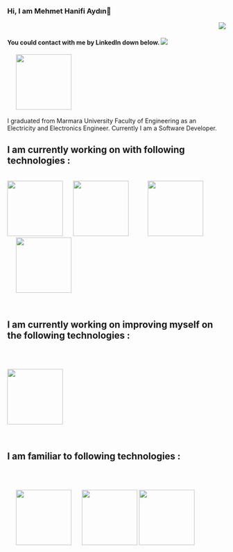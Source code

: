 ### Hi, I am Mehmet Hanifi Aydın👋  <p align="right">![](https://komarev.com/ghpvc/?username=your-github-hnfaydn&color=green)</p>
#### You could contact with me by LinkedIn down below.   ![](https://hit.yhype.me/github/profile?user_id=86236897)
<a href="https://www.linkedin.com/in/hnfaydn/" hspace=20>
  <img src="https://www.freepnglogos.com/uploads/linkedin-logo-transparent-png-16.png" width="128"  hspace=20/>
</a> <br><br>
I graduated from Marmara University Faculty of Engineering as an Electricity and Electronics Engineer. Currently I am a Software Developer.

<h2> I am currently working on with following technologies :</h2>  

<br><img src="https://logos-download.com/wp-content/uploads/2016/10/Java_logo_icon.png" width="128"/>
<img src="https://download.logo.wine/logo/Spring_Framework/Spring_Framework-Logo.wine.png" width="128" hspace=20/>
<img src="https://brandslogos.com/wp-content/uploads/thumbs/microsoft-sql-server-logo-vector.svg" width="128"  hspace=20/>
<img src="https://camo.githubusercontent.com/b009ec35e91d46e59c7011dc6292cb182963cbb1d1570767b28635fae9b43d39/68747470733a2f2f7777772e636c69706172746d61782e636f6d2f706e672f66756c6c2f3234322d323432333732315f6c6f676f2d706f737467726573716c2e706e67" width="128"  hspace=20/><br>


<br><h2> I am currently working on improving myself on the following technologies  :</h2><br>

<br><img src="https://sc04.alicdn.com/kf/U0721a48732814105aae97d2245765dd2a.png" width="128" /><br>

<br><h2>I am familiar to following technologies  :</h2><br>

<br><img src="https://www.freeiconspng.com/uploads/c-logo-icon-18.png" width="128" hspace=20 />
<img src="https://himanshuganapavarapu.files.wordpress.com/2017/07/logo1.png" width="128" />
<img src="https://www.nicepng.com/png/full/352-3529917_cshtml5-high-resolution-logo-cshtml5.png" width="128" />
<br>


<!--
**hnfaydn/hnfaydn** is a ✨ _special_ ✨ repository because its `README.md` (this file) appears on your GitHub profile.

Here are some ideas to get you started:

- 🔭 I’m currently working on ...
- 🌱 I’m currently learning ...
- 👯 I’m looking to collaborate on ...
- 🤔 I’m looking for help with ...
- 💬 Ask me about ...
- 📫 How to reach me: ...
- 😄 Pronouns: ...
- ⚡ Fun fact: ...
-->

